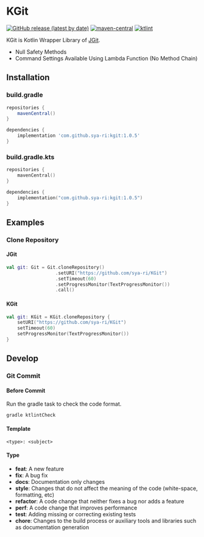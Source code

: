 # KGit
[![GitHub release (latest by date)](https://img.shields.io/github/v/release/sya-ri/KGit)](https://github.com/sya-ri/KGit/releases/latest)
[![maven-central](https://img.shields.io/maven-central/v/com.github.sya-ri/kgit)](https://search.maven.org/artifact/com.github.sya-ri/kgit)
[![ktlint](https://img.shields.io/badge/code%20style-%E2%9D%A4-FF4081.svg)](https://ktlint.github.io/)

KGit is Kotlin Wrapper Library of [JGit](https://github.com/eclipse/jgit).
- Null Safety Methods
- Command Settings Available Using Lambda Function (No Method Chain)

## Installation

### build.gradle

```groovy
repositories {
    mavenCentral()
}

dependencies {
    implementation 'com.github.sya-ri:kgit:1.0.5'
}
```

### build.gradle.kts

```kotlin
repositories {
    mavenCentral()
}

dependencies {
    implementation("com.github.sya-ri:kgit:1.0.5")
}
```

## Examples

### Clone Repository

#### JGit
```kotlin
val git: Git = Git.cloneRepository()
                  .setURI("https://github.com/sya-ri/KGit")
                  .setTimeout(60)
                  .setProgressMonitor(TextProgressMonitor())
                  .call()
```

#### KGit
```kotlin
val git: KGit = KGit.cloneRepository {
    setURI("https://github.com/sya-ri/KGit")
    setTimeout(60)
    setProgressMonitor(TextProgressMonitor())
}
```

## Develop

### Git Commit

#### Before Commit
Run the gradle task to check the code format.

```
gradle ktlintCheck
```

#### Template

```
<type>: <subject>
```

#### Type

- **feat**: A new feature
- **fix**: A bug fix
- **docs**: Documentation only changes
- **style**: Changes that do not affect the meaning of the code (white-space, formatting, etc)
- **refactor**: A code change that neither fixes a bug nor adds a feature
- **perf**: A code change that improves performance
- **test**: Adding missing or correcting existing tests
- **chore**: Changes to the build process or auxiliary tools and libraries such as documentation generation